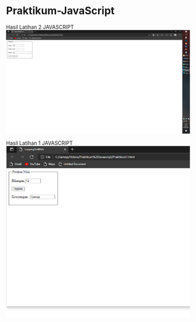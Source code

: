 # Praktikum-JavaScript

Hasil Latihan 2 JAVASCRIPT
![Alt Text](https://github.com/AimanYoviar/Praktikum-JavaScript/blob/main/Screenshot%20(323).png)

Hasil Latihan 1 JAVASCRIPT
![Alt Text](https://github.com/AimanYoviar/Praktikum-JavaScript/blob/main/Screenshot%20(325).png)





